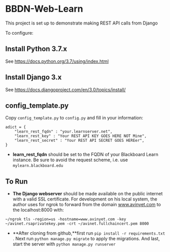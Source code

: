 # BBDN-Web-Learn

This project is set up to demonstrate making REST API calls from Django

To configure:

## Install Python 3.7.x

See https://docs.python.org/3.7/using/index.html

## Install Django 3.x

See https://docs.djangoproject.com/en/3.0/topics/install/

## config_template.py

Copy `config_template.py` to `config.py` and fill in your information:

```
adict = {
    "learn_rest_fqdn" : "your.learnserver.net",
    "learn_rest_key" : "Your REST API KEY GOES HERE NOT Mine",
    "learn_rest_secret" : "Your REST API SECRET GOES HEREer",
}

```

* **learn_rest_fqdn** should be set to the FQDN of your Blackboard Learn instance. Be sure to avoid the request scheme, i.e. use `mylearn.blackboard.edu`


## To Run

* **The Django webserver** should be made available on the public internet with a valid SSL certificate. For development on his local system, the author uses for ngrok to forward from the domain www.avinyet.com to the localhost:8000 with:
```
~/ngrok tls -region=us -hostname=www.avinyet.com -key ~/avinet.rsaprivatekey.pem -crt ~/avinet.fullchaincert.pem 8000
```
* **After cloning from github,**first run `pip install -r requirements.txt` . Next run `python manage.py migrate` to apply the migrations. And last, start the server with `python manage.py runserver`
